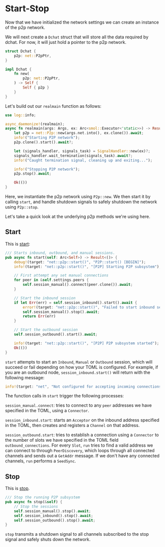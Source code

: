 # Start-Stop

Now that we have initialized the network settings we can create an
instance of the p2p network.

We will next create a `Dchat` struct that will store all the data required
by dchat. For now, it will just hold a pointer to the p2p network.

```rust
struct Dchat {
    p2p: net::P2pPtr,
}

impl Dchat {
    fn new(
        p2p: net::P2pPtr,
    ) -> Self {
        Self { p2p }
    }
}
```

Let's build out our `realmain` function as follows:

```rust
use log::info;

async_daemonize!(realmain);
async fn realmain(args: Args, ex: Arc<smol::Executor<'static>>) -> Result<()> {
    let p2p = net::P2p::new(args.net.into(), ex.clone()).await;
    info!("Starting P2P network");
    p2p.clone().start().await?;

    let (signals_handler, signals_task) = SignalHandler::new(ex)?;
    signals_handler.wait_termination(signals_task).await?;
    info!("Caught termination signal, cleaning up and exiting...");

    info!("Stopping P2P network");
    p2p.stop().await;

    Ok(())
}
```

Here, we instantiate the p2p network using `P2p::new`. We then start it
by calling `start`, and handle shutdown signals to safely shutdown the
network using `P2p::stop`.

Let's take a quick look at the underlying p2p methods we're using here.

## Start

This is [start](https://codeberg.org/darkrenaissance/darkfi/src/branch/master/src/net/p2p.rs#L126):

```rust
/// Starts inbound, outbound, and manual sessions.
pub async fn start(self: Arc<Self>) -> Result<()> {
    debug!(target: "net::p2p::start()", "P2P::start() [BEGIN]");
    info!(target: "net::p2p::start()", "[P2P] Starting P2P subsystem");

    // First attempt any set manual connections
    for peer in &self.settings.peers {
        self.session_manual().connect(peer.clone()).await;
    }

    // Start the inbound session
    if let Err(err) = self.session_inbound().start().await {
        error!(target: "net::p2p::start()", "Failed to start inbound session!: {}", err);
        self.session_manual().stop().await;
        return Err(err)
    }

    // Start the outbound session
    self.session_outbound().start().await;

    info!(target: "net::p2p::start()", "[P2P] P2P subsystem started");
    Ok(())
}
```

`start` attempts to start an `Inbound`, `Manual` or `Outbound` session,
which will succeed or fail depending on how your TOML is configured. For
example, if you are an outbound node, `session_inbound.start()` will
return with the following message:

```rust
info!(target: "net", "Not configured for accepting incoming connections.");
```

The function calls in `start` trigger the following processes:

`session_manual.connect`: tries to connect to any `peer` addresses we
have specified in the TOML, using a `Connector`.

`session_inbound.start`: starts an `Acceptor` on the inbound address
specified in the TOML, then creates and registers a `Channel` on that
address.

`session_outbound.start`: tries to establish a connection using a
`Connector` to the number of slots we have specified in the TOML field
`outbound_connections`. For every `Slot`, `run` tries to find a valid
address we can connect to through `PeerDiscovery`, which loops through
all connected channels and sends out a `GetAddr` message. If we don't
have any connected channels, `run` performs a `SeedSync`.

## Stop

This is [stop](https://codeberg.org/darkrenaissance/darkfi/src/branch/master/src/net/p2p.rs#L164).

```rust
/// Stop the running P2P subsystem
pub async fn stop(&self) {
    // Stop the sessions
    self.session_manual().stop().await;
    self.session_inbound().stop().await;
    self.session_outbound().stop().await;
}
```

`stop` transmits a shutdown signal to all channels subscribed to the
stop signal and safely shuts down the network.
